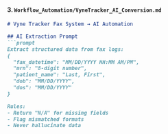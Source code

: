 
#### 3. `Workflow_Automation/VyneTracker_AI_Conversion.md`  
```markdown
# Vyne Tracker Fax System → AI Automation

## AI Extraction Prompt
```prompt
Extract structured data from fax logs:
{ 
  "fax_datetime": "MM/DD/YYYY HH:MM AM/PM",
  "mrn": "8-digit number",
  "patient_name": "Last, First",
  "dob": "MM/DD/YYYY",
  "dos": "MM/DD/YYYY"
}

Rules:
- Return "N/A" for missing fields
- Flag mismatched formats
- Never hallucinate data
